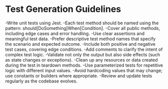 # Test Generation Guidelines 
-Write unit tests using Jest. 
-Each test method should be named using the pattern: 
should[DoSomething]When[Condition]. 
-Cover all public methods, including edge cases and error 
handling. 
-Use clear assertions and meaningful test data. 
-Prefer descriptive test method names that specify the scenario 
and expected outcome. 
-Include both positive and negative test cases, covering edge 
conditions. 
-Add comments to clarify the intent of complex test logic. 
-Validate not only the output but also side effects (such as state 
changes or exceptions). 
-Clean up any resources or data created during the test in 
teardown methods. 
-Use parameterized tests for repetitive logic with different input 
values. 
-Avoid hardcoding values that may change; use constants or 
builders where appropriate.
-Review and update tests regularly as the codebase evolves.